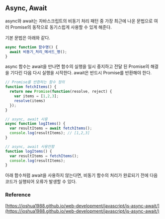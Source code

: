 ## Async, Await

async와 await는 자바스크립트의 비동기 처리 패턴 중 가장 최근에 나온 문법으로 여러 Promise의 동작으로 동기스럽게 사용할 수 있게 해준다.

기본 문법은 아래와 같다.

```jsx
async function 함수명() {
  await 비동기_처리_메서드_명();
}
```

async 함수는 await을 만나면 함수의 실행을 일시 중지하고 전달 된 Promise의 해결을 기다린 다음 다시 실행을 시작한다. await은 반드시 Promise를 반환해야 한다.

```jsx
// Promise를 반환하는 함수 정의
function fetchItems() {
  return new Promise(function(resolve, reject) {
    var items = [1,2,3];
    resolve(items)
  });
}

// async, await 사용
async function logItems() {
  var resultItems = await fetchItems();
  console.log(resultItems); // [1,2,3]
}

// async, await 사용안함
function logItems() {
  var resultItems = fetchItems();
  console.log(resultItems);
}
```

아래 함수처럼 await을 사용하지 않는다면, 비동기 함수의 처리가 완료되기 전에 다음 코드가 실행되어 오류가 발생할 수 있다.



### Reference
[https://joshua1988.github.io/web-development/javascript/js-async-await/](https://joshua1988.github.io/web-development/javascript/js-async-await/)